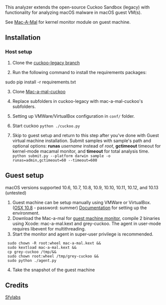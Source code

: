 This analyzer extends the open-source Cuckoo Sandbox (legacy) with functionality for analyzing macOS malware in macOS guest VM(s).


See [Mac-A-Mal](https://github.com/phdphuc/mac-a-mal) for kernel monitor module on guest machine.


## Installation
### Host setup

1. Clone the [cuckoo-legacy branch](https://github.com/cuckoosandbox/cuckoo.git)

2. Run the following command to install the requirements packages:

sudo pip install -r requirements.txt

3. Clone [Mac-a-mal-cuckoo](https://github.com/phdphuc/mac-a-mal-cuckoo.git)

5. Replace subfolders in cuckoo-legacy with mac-a-mal-cuckoo's subfolders.

6. Setting up VMWare/VirtualBox configuration in `conf/` folder.

6. Start cuckoo
`python ./cuckoo.py`

7. Skip to guest setup and return to this step after you've done with Guest virtual machine installation. Submit samples with sample's path and optional options: **runas** _username_ instead of _root_, **gctimeout** timeout for kernel-mode macamal monitor, and **timeout** for total analysis time.
`python submit.py --platform darwin sample -o runas=admin,gctimeout=60 --timeout=600`
## Guest setup

macOS versions supported 10.6, 10.7, 10.8, 10.9, 10.10, 10.11, 10.12, and 10.13 (untested)

 1. Guest machine can be setup manually using VMWare or VirtualBox. ([OSX 10.8](https://drive.google.com/file/d/0BxBVjisqLRIrSTRySWJJUUlRZm8/view) - password: summer)
 [Documentation]( https://github.com/rodionovd/cuckoo-osx-analyzer/wiki/Setting-up-the-environment ) for setting up the environment.
 2. Download the Mac-a-mal for [guest machine monitor](https://github.com/phdphuc/mac-a-mal), compile 2 binaries using Xcode: mac-a-mal.kext and grey-cuckoo. The agent in user-mode requires libevent for multithreading.
 3. Start the monitor and agent in super-user privilege is recommended. 
 
``` homebrew libevent &&
 sudo chown -R root:wheel mac-a-mal.kext &&
 sudo kextload mac-a-mal.kext &&
 cp grey-cuckoo /tmp/&&
 sudo chown root:wheel /tmp/grey-cuckoo &&
 sudo python ./agent.py
 ```
 
4. Take the snapshot of the guest machine

## Credits

[Sfylabs](http://sfylabs.com)
